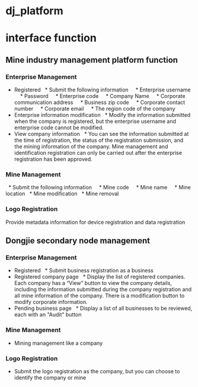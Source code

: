# dj_platform

# interface function

## Mine industry management platform function

### Enterprise Management
* Registered
  * Submit the following information
    * Enterprise username
    * Password
    * Enterprise code
    * Company Name
    * Corporate communication address
    * Business zip code
    * Corporate contact number
    * Corporate email
    * The region code of the company
* Enterprise information modification
  * Modify the information submitted when the company is registered, but the enterprise username and enterprise code cannot be modified.
* View company information
  * You can see the information submitted at the time of registration, the status of the registration submission, and the mining information of the company. Mine management and identification registration can only be carried out after the enterprise registration has been approved.

### Mine Management

  * Submit the following information
    * Mine code
    * Mine name
    * Mine location
  * Mine modification
  * Mine removal
  
### Logo Registration

Provide metadata information for device registration and data registration

## Dongjie secondary node management

### Enterprise Management
* Registered
  * Submit business registration as a business
* Registered company page
  * Display the list of registered companies. Each company has a “View” button to view the company details, including the information submitted during the company registration and all mine information of the company. There is a modification button to modify corporate information.
* Pending business page
  * Display a list of all businesses to be reviewed, each with an "Audit" button

### Mine Management
* Mining management like a company

### Logo Registration
* Submit the logo registration as the company, but you can choose to identify the company or mine
